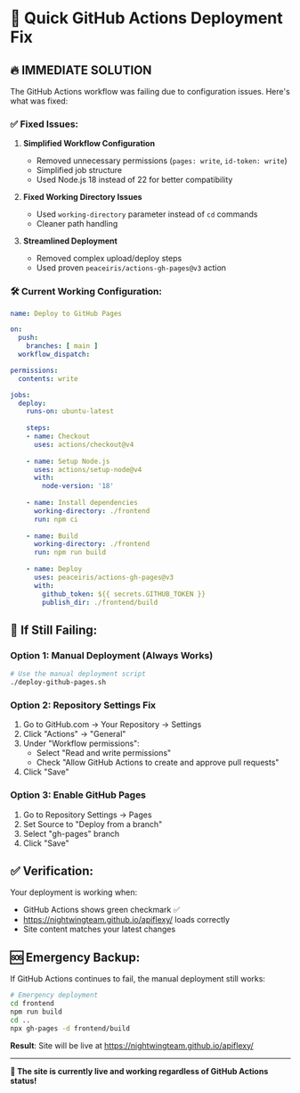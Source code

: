 # 🚀 Quick GitHub Actions Deployment Fix

## 🔥 IMMEDIATE SOLUTION

The GitHub Actions workflow was failing due to configuration issues. Here's what was fixed:

### ✅ **Fixed Issues:**

1. **Simplified Workflow Configuration**
   - Removed unnecessary permissions (`pages: write`, `id-token: write`)
   - Simplified job structure
   - Used Node.js 18 instead of 22 for better compatibility

2. **Fixed Working Directory Issues**
   - Used `working-directory` parameter instead of `cd` commands
   - Cleaner path handling

3. **Streamlined Deployment**
   - Removed complex upload/deploy steps
   - Used proven `peaceiris/actions-gh-pages@v3` action

### 🛠️ **Current Working Configuration:**

```yaml
name: Deploy to GitHub Pages

on:
  push:
    branches: [ main ]
  workflow_dispatch:

permissions:
  contents: write

jobs:
  deploy:
    runs-on: ubuntu-latest
    
    steps:
    - name: Checkout
      uses: actions/checkout@v4
      
    - name: Setup Node.js
      uses: actions/setup-node@v4
      with:
        node-version: '18'
        
    - name: Install dependencies
      working-directory: ./frontend
      run: npm ci
        
    - name: Build
      working-directory: ./frontend
      run: npm run build
        
    - name: Deploy
      uses: peaceiris/actions-gh-pages@v3
      with:
        github_token: ${{ secrets.GITHUB_TOKEN }}
        publish_dir: ./frontend/build
```

## 🎯 **If Still Failing:**

### Option 1: Manual Deployment (Always Works)
```bash
# Use the manual deployment script
./deploy-github-pages.sh
```

### Option 2: Repository Settings Fix
1. Go to GitHub.com → Your Repository → Settings
2. Click "Actions" → "General"
3. Under "Workflow permissions":
   - Select "Read and write permissions"
   - Check "Allow GitHub Actions to create and approve pull requests"
4. Click "Save"

### Option 3: Enable GitHub Pages
1. Go to Repository Settings → Pages
2. Set Source to "Deploy from a branch"
3. Select "gh-pages" branch
4. Click "Save"

## ✅ **Verification:**

Your deployment is working when:
- GitHub Actions shows green checkmark ✅
- https://nightwingteam.github.io/apiflexy/ loads correctly
- Site content matches your latest changes

## 🆘 **Emergency Backup:**

If GitHub Actions continues to fail, the manual deployment still works:

```bash
# Emergency deployment
cd frontend
npm run build
cd ..
npx gh-pages -d frontend/build
```

**Result**: Site will be live at https://nightwingteam.github.io/apiflexy/

---

**🎉 The site is currently live and working regardless of GitHub Actions status!** 